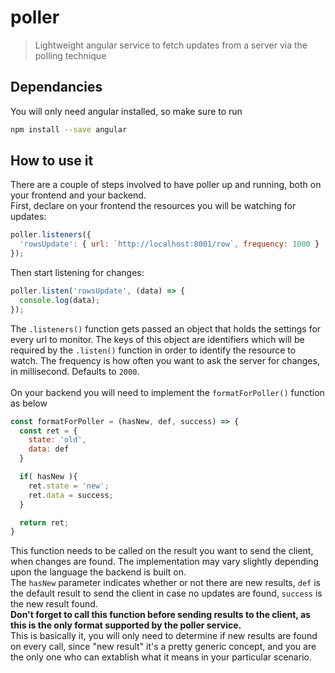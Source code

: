 # poller
> Lightweight angular service to fetch updates from a server via the polling technique

## Dependancies
You will only need angular installed, so make sure to run
```bash
npm install --save angular
```
## How to use it

There are a couple of steps involved to have poller up and running, both on your frontend and your backend.<br>
First, declare on your frontend the resources you will be watching for updates:
```javascript
poller.listeners({
  'rowsUpdate': { url: `http://localhost:8001/row`, frequency: 1000 }
});
```
Then start listening for changes:
```javascript
poller.listen('rowsUpdate', (data) => {
  console.log(data);
});
```
The ``.listeners()`` function gets passed an object that holds the settings for every url to monitor. The keys of this object are identifiers which will be required by the ``.listen()`` function in order to identify the resource to watch. The frequency is how often you want to ask the server for changes, in millisecond. Defaults to ``2000``.
<br><br>
On your backend you will need to implement the ``formatForPoller()`` function as below
```javascript
const formatForPoller = (hasNew, def, success) => {
  const ret = {
    state: 'old',
    data: def
  }

  if( hasNew ){
    ret.state = 'new';
    ret.data = success;
  }

  return ret;
}
```
This function needs to be called on the result you want to send the client, when changes are found. 
The implementation may vary slightly depending upon the language the backend is built on.<br>
The ``hasNew`` parameter indicates whether or not there are new results,
``def`` is the default result to send the client in case no updates are found,
``success`` is the new result found.<br>
**Don't forget to call this function before sending results to the client, as this is the only format supported by the poller service.**<br>
This is basically it, you will only need to determine if new results are found on every call, since "new result" it's a pretty generic concept, and you are the only one who can extablish what it means in your particular scenario.
